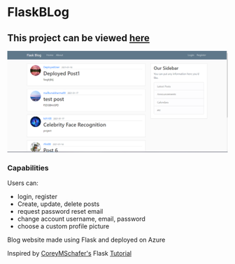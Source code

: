 # FlaskBLog

## This project can be viewed [here](http://flaskblog.eastus.cloudapp.azure.com)

![](FlaskBlog_website.png)


### Capabilities

Users can:
* login, register
* Create, update, delete posts
* request password reset email
* change account username, email, password
* choose a custom profile picture



Blog website made using Flask and deployed on Azure

Inspired by [CoreyMSchafer's](https://www.youtube.com/channel/UCCezIgC97PvUuR4_gbFUs5g) Flask [Tutorial](https://www.youtube.com/playlist?list=PL-osiE80TeTs4UjLw5MM6OjgkjFeUxCYH)
